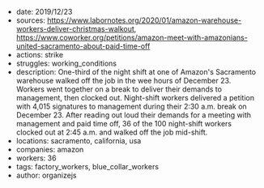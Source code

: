 - date: 2019/12/23
- sources: https://www.labornotes.org/2020/01/amazon-warehouse-workers-deliver-christmas-walkout, https://www.coworker.org/petitions/amazon-meet-with-amazonians-united-sacramento-about-paid-time-off
- actions: strike
- struggles: working_conditions
- description: One-third of the night shift at one of Amazon's Sacramento warehouse walked off the job in the wee hours of December 23. Workers went together on a break to deliver their demands to management, then clocked out. Night-shift workers delivered a petition with 4,015 signatures to management during their 2:30 a.m. break on December 23. After reading out loud their demands for a meeting with management and paid time off, 36 of the 100 night-shift workers clocked out at 2:45 a.m. and walked off the job mid-shift.
- locations: sacramento, california, usa
- companies: amazon
- workers: 36
- tags: factory_workers, blue_collar_workers
- author: organizejs
